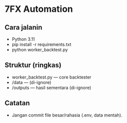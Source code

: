 ﻿# 7FX Automation

## Cara jalanin
- Python 3.11
- pip install -r requirements.txt
- python worker_backtest.py

## Struktur (ringkas)
- worker_backtest.py — core backtester
- /data — (di-ignore)
- /outputs — hasil sementara (di-ignore)

## Catatan
- Jangan commit file besar/rahasia (.env, data mentah).
